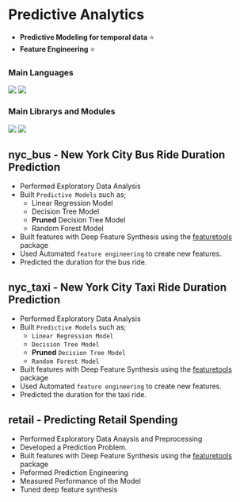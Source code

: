 # Predictive Analytics
* **Predictive Modeling for temporal data** ⭐️
* **Feature Engineering** ⭐️

###  Main Languages
<p>
<img src="https://img.shields.io/badge/python-3670A0?style=for-the-badge&logo=python&logoColor=ffdd54">
<img src="https://img.shields.io/badge/Markdown-000000?style=for-the-badge&logo=markdown&logoColor=white"></p>

### Main Librarys and Modules
<p><img src="https://img.shields.io/badge/numpy-%23013243.svg?style=for-the-badge&logo=numpy&logoColor=white">
<img src="https://img.shields.io/badge/pandas-%23150458.svg?style=for-the-badge&logo=pandas&logoColor=white"></p>

## nyc_bus - New York City Bus Ride Duration Prediction
- Performed Exploratory Data Analysis
- Built `Predictive Models` such as; 
  - Linear Regression Model
  - Decision Tree Model
  - **Pruned** Decision Tree Model
  - Random Forest Model
- Built features with Deep Feature Synthesis using the [featuretools](https://www.featuretools.com/) package
- Used Automated `feature engineering` to create new features.
- Predicted the duration for the bus ride.

## nyc_taxi - New York City Taxi Ride Duration Prediction
- Performed Exploratory Data Analysis
- Built `Predictive Models` such as; 
  - `Linear Regression Model`
  - `Decision Tree Model`
  - **Pruned** `Decision Tree Model`
  - `Random Forest Model`
- Built features with Deep Feature Synthesis using the [featuretools](https://www.featuretools.com/) package
- Used Automated `feature engineering` to create new features.
- Predicted the duration for the taxi ride.

## retail - Predicting Retail Spending
- Performed Exploratory Data Anaysis and Preprocessing
- Developed a Prediction Problem.
- Built features with Deep Feature Synthesis using the [featuretools](https://www.featuretools.com/) package
- Peformed Prediction Engineering
- Measured Performance of the Model
- Tuned deep feature synthesis
